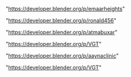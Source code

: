 "https://developer.blender.org/p/emaarheights"

"https://developer.blender.org/p/ronald456"

"https://developer.blender.org/p/atmabuxar"

"https://developer.blender.org/p/VGT"

 
"https://developer.blender.org/p/aaynaclinic"


"https://developer.blender.org/p/VGT"


 
